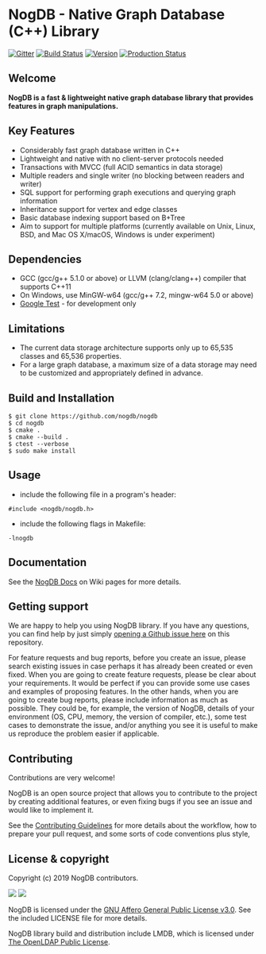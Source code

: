 # NogDB - Native Graph Database (C++) Library 

[![Gitter](https://img.shields.io/gitter/room/gitterHQ/gitter.svg)](https://gitter.im/nogdb/community?utm_source=badge&utm_medium=badge&utm_campaign=pr-badge&utm_content=badge)
[![Build Status](https://travis-ci.org/nogdb/libnogdb.svg?branch=develop)](https://travis-ci.org/nogdb/libnogdb)
[![Version](https://img.shields.io/badge/version-1.1.0-blue.svg)]()
[![Production Status](https://img.shields.io/badge/status-stable-green.svg)]()

## Welcome
**NogDB is a fast & lightweight native graph database library that provides features in graph manipulations.**

## Key Features
* Considerably fast graph database written in C++
* Lightweight and native with no client-server protocols needed
* Transactions with MVCC (full ACID semantics in data storage)
* Multiple readers and single writer (no blocking between readers and writer)
* SQL support for performing graph executions and querying graph information
* Inheritance support for vertex and edge classes
* Basic database indexing support based on B+Tree
* Aim to support for multiple platforms (currently available on Unix, Linux, BSD, and Mac OS X/macOS, Windows is under experiment)

## Dependencies
* GCC (gcc/g++ 5.1.0 or above) or LLVM (clang/clang++) compiler that supports C++11
* On Windows, use MinGW-w64 (gcc/g++ 7.2, mingw-w64 5.0 or above)
* [Google Test](https://github.com/google/googletest) - for development only

## Limitations
* The current data storage architecture supports only up to 65,535 classes and 65,536 properties.
* For a large graph database, a maximum size of a data storage may need to be customized and appropriately defined in advance.

## Build and Installation
```
$ git clone https://github.com/nogdb/nogdb
$ cd nogdb
$ cmake .
$ cmake --build .
$ ctest --verbose
$ sudo make install
```

## Usage
* include the following file in a program's header:
```
#include <nogdb/nogdb.h>
```
* include the following flags in Makefile:
```
-lnogdb
```

## Documentation

See the [NogDB Docs](https://github.com/nogdb/nogdb/wiki) on Wiki pages for more details.

## Getting support
We are happy to help you using NogDB library. If you have any questions, you can find help by just simply [opening a Github issue here](https://github.com/nogdb/nogdb/issues) on this repository.

For feature requests and bug reports, before you create an issue, please search existing issues in case perhaps it has already been created or even fixed. When you are going to create feature requests, please be clear about your requirements. It would be perfect if you can provide some use cases and examples of proposing features. 
In the other hands, when you are going to create bug reports, please include information as much as possible. They could be, for example, the version of NogDB, details of your environment (OS, CPU, memory, the version of compiler, etc.), some test cases to demonstrate the issue, and/or anything you see it is useful to make us reproduce the problem easier if applicable.

## Contributing
Contributions are very welcome!

NogDB is an open source project that allows you to contribute to the project by creating additional features, or even fixing bugs if you see an issue and would like to implement it.

See the [Contributing Guidelines](https://github.com/nogdb/nogdb/blob/develop/CONTRIBUTING.md) for more details about the workflow, how to prepare your pull request, and some sorts of code conventions plus style, 

## License & copyright
Copyright (c) 2019 NogDB contributors.

![](https://www.gnu.org/graphics/agplv3-155x51.png)
![](https://www.openldap.org/images/headers/LDAPlogo.gif)

NogDB is licensed under the [GNU Affero General Public License v3.0](https://www.gnu.org/licenses/agpl-3.0.en.html). See the included LICENSE file for more details.

NogDB library build and distribution include LMDB, which is licensed under [The OpenLDAP Public License](http://www.openldap.org/software/release/license.html).
